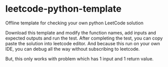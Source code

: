 # leetcode-python-template
Offline template for checking your own python LeetCode solution

Download this template and modify the function names, add inputs and expected outputs and run the test.
After completing the test, you can copy paste the solution into leetcode editor.
And because this run on your own IDE, you can debug all the way without subscribing to leetcode.

But, this only works with problem which has 1 input and 1 return value.
